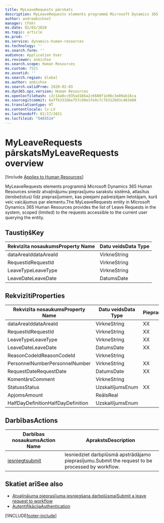 ```yaml
---
title: MyLeaveRequests pārskats
description: MyLeaveRequests elements programmā Microsoft Dynamics 365 Human Resources sniedz atvaļinājumu pieprasījumu sarakstu sistēmā, atlasītus (ierobežotus) līdz pieprasījumiem, kas pieejami pašreizējam lietotājam, kurš veic vaicājumus par elementu.
author: andreabichsel
manager: tfehr
ms.date: 02/03/2020
ms.topic: article
ms.prod: ''
ms.service: dynamics-human-resources
ms.technology: ''
ms.search.form: ''
audience: Application User
ms.reviewer: anbichse
ms.search.scope: Human Resources
ms.custom: 7521
ms.assetid: ''
ms.search.region: Global
ms.author: anbichse
ms.search.validFrom: 2020-02-03
ms.dyn365.ops.version: Human Resources
ms.openlocfilehash: c2c14a0cc935ad166a2c6600f1e96c3e09ab16ca
ms.sourcegitcommit: 6affb3316be757c99e1fe9c7c7b312b93c483408
ms.translationtype: HT
ms.contentlocale: lv-LV
ms.lasthandoff: 02/17/2021
ms.locfileid: "5465514"
---
```

# <a name="myleaverequests-overview"></a><span data-ttu-id="24839-103">MyLeaveRequests pārskats</span><span class="sxs-lookup"><span data-stu-id="24839-103">MyLeaveRequests overview</span></span>

[!include [Applies to Human Resources](../includes/applies-to-hr.md)]

<span data-ttu-id="24839-104">MyLeaveRequests elements programmā Microsoft Dynamics 365 Human Resources sniedz atvaļinājumu pieprasījumu sarakstu sistēmā, atlasītus (ierobežotus) līdz pieprasījumiem, kas pieejami pašreizējam lietotājam, kurš veic vaicājumus par elementu.</span><span class="sxs-lookup"><span data-stu-id="24839-104">The MyLeaveRequests entity in Microsoft Dynamics 365 Human Resources provides the list of Leave Requests in the system, scoped (limited) to the requests accessible to the current user querying the entity.</span></span>

## <a name="key"></a><span data-ttu-id="24839-105">Taustiņš</span><span class="sxs-lookup"><span data-stu-id="24839-105">Key</span></span>

  | <span data-ttu-id="24839-106">Rekvizīta nosaukums</span><span class="sxs-lookup"><span data-stu-id="24839-106">Property Name</span></span> | <span data-ttu-id="24839-107">Datu veids</span><span class="sxs-lookup"><span data-stu-id="24839-107">Data Type</span></span> |
  |---------------|-----------|
  | <span data-ttu-id="24839-108">dataAreaId</span><span class="sxs-lookup"><span data-stu-id="24839-108">dataAreaId</span></span>    | <span data-ttu-id="24839-109">Virkne</span><span class="sxs-lookup"><span data-stu-id="24839-109">String</span></span>    |
  | <span data-ttu-id="24839-110">RequestId</span><span class="sxs-lookup"><span data-stu-id="24839-110">RequestId</span></span>     | <span data-ttu-id="24839-111">Virkne</span><span class="sxs-lookup"><span data-stu-id="24839-111">String</span></span>    |
  | <span data-ttu-id="24839-112">LeaveType</span><span class="sxs-lookup"><span data-stu-id="24839-112">LeaveType</span></span>     | <span data-ttu-id="24839-113">Virkne</span><span class="sxs-lookup"><span data-stu-id="24839-113">String</span></span>    |
  | <span data-ttu-id="24839-114">LeaveDate</span><span class="sxs-lookup"><span data-stu-id="24839-114">LeaveDate</span></span>     | <span data-ttu-id="24839-115">Datums</span><span class="sxs-lookup"><span data-stu-id="24839-115">Date</span></span>      |
  
## <a name="properties"></a><span data-ttu-id="24839-116">Rekvizīti</span><span class="sxs-lookup"><span data-stu-id="24839-116">Properties</span></span>

  | <span data-ttu-id="24839-117">Rekvizīta nosaukums</span><span class="sxs-lookup"><span data-stu-id="24839-117">Property Name</span></span>     | <span data-ttu-id="24839-118">Datu veids</span><span class="sxs-lookup"><span data-stu-id="24839-118">Data Type</span></span> | <span data-ttu-id="24839-119">Pieprasīts</span><span class="sxs-lookup"><span data-stu-id="24839-119">Required</span></span> |
  |-------------------|-----------|----------|
  | <span data-ttu-id="24839-120">dataAreaId</span><span class="sxs-lookup"><span data-stu-id="24839-120">dataAreaId</span></span>        | <span data-ttu-id="24839-121">Virkne</span><span class="sxs-lookup"><span data-stu-id="24839-121">String</span></span>    | <span data-ttu-id="24839-122">X</span><span class="sxs-lookup"><span data-stu-id="24839-122">X</span></span>        |
  | <span data-ttu-id="24839-123">RequestId</span><span class="sxs-lookup"><span data-stu-id="24839-123">RequestId</span></span>         | <span data-ttu-id="24839-124">Virkne</span><span class="sxs-lookup"><span data-stu-id="24839-124">String</span></span>    | <span data-ttu-id="24839-125">X</span><span class="sxs-lookup"><span data-stu-id="24839-125">X</span></span>        |
  | <span data-ttu-id="24839-126">LeaveType</span><span class="sxs-lookup"><span data-stu-id="24839-126">LeaveType</span></span>         | <span data-ttu-id="24839-127">Virkne</span><span class="sxs-lookup"><span data-stu-id="24839-127">String</span></span>    | <span data-ttu-id="24839-128">X</span><span class="sxs-lookup"><span data-stu-id="24839-128">X</span></span>        |
  | <span data-ttu-id="24839-129">LeaveDate</span><span class="sxs-lookup"><span data-stu-id="24839-129">LeaveDate</span></span>         | <span data-ttu-id="24839-130">Datums</span><span class="sxs-lookup"><span data-stu-id="24839-130">Date</span></span>      | <span data-ttu-id="24839-131">X</span><span class="sxs-lookup"><span data-stu-id="24839-131">X</span></span>        |
  | <span data-ttu-id="24839-132">ReasonCodeId</span><span class="sxs-lookup"><span data-stu-id="24839-132">ReasonCodeId</span></span>      | <span data-ttu-id="24839-133">Virkne</span><span class="sxs-lookup"><span data-stu-id="24839-133">String</span></span>    |          |
  | <span data-ttu-id="24839-134">PersonnelNumber</span><span class="sxs-lookup"><span data-stu-id="24839-134">PersonnelNumber</span></span>   | <span data-ttu-id="24839-135">Virkne</span><span class="sxs-lookup"><span data-stu-id="24839-135">String</span></span>    | <span data-ttu-id="24839-136">X</span><span class="sxs-lookup"><span data-stu-id="24839-136">X</span></span>        |
  | <span data-ttu-id="24839-137">RequestDate</span><span class="sxs-lookup"><span data-stu-id="24839-137">RequestDate</span></span>       | <span data-ttu-id="24839-138">Datums</span><span class="sxs-lookup"><span data-stu-id="24839-138">Date</span></span>      | <span data-ttu-id="24839-139">X</span><span class="sxs-lookup"><span data-stu-id="24839-139">X</span></span>        |
  | <span data-ttu-id="24839-140">Komentārs</span><span class="sxs-lookup"><span data-stu-id="24839-140">Comment</span></span>           | <span data-ttu-id="24839-141">Virkne</span><span class="sxs-lookup"><span data-stu-id="24839-141">String</span></span>    |          |
  | <span data-ttu-id="24839-142">Statuss</span><span class="sxs-lookup"><span data-stu-id="24839-142">Status</span></span>            | <span data-ttu-id="24839-143">Uzskaitījums</span><span class="sxs-lookup"><span data-stu-id="24839-143">Enum</span></span>      | <span data-ttu-id="24839-144">X</span><span class="sxs-lookup"><span data-stu-id="24839-144">X</span></span>        |
  | <span data-ttu-id="24839-145">Apjoms</span><span class="sxs-lookup"><span data-stu-id="24839-145">Amount</span></span>            | <span data-ttu-id="24839-146">Reāls</span><span class="sxs-lookup"><span data-stu-id="24839-146">Real</span></span>      |          |
  | <span data-ttu-id="24839-147">HalfDayDefinition</span><span class="sxs-lookup"><span data-stu-id="24839-147">HalfDayDefinition</span></span> | <span data-ttu-id="24839-148">Uzskaitījums</span><span class="sxs-lookup"><span data-stu-id="24839-148">Enum</span></span>      |          |

## <a name="actions"></a><span data-ttu-id="24839-149">Darbības</span><span class="sxs-lookup"><span data-stu-id="24839-149">Actions</span></span>

 | <span data-ttu-id="24839-150">Darbības nosaukums</span><span class="sxs-lookup"><span data-stu-id="24839-150">Action Name</span></span>                               | <span data-ttu-id="24839-151">Apraksts</span><span class="sxs-lookup"><span data-stu-id="24839-151">Description</span></span>                                     |
 |-------------------------------------------|-------------------------------------------------|
 | [<span data-ttu-id="24839-152">iesniegt</span><span class="sxs-lookup"><span data-stu-id="24839-152">submit</span></span>](hr-developer-api-myleaverequests-submit.md)   | <span data-ttu-id="24839-153">Iesniedziet darbplūsmā apstrādājamo pieprasījumu.</span><span class="sxs-lookup"><span data-stu-id="24839-153">Submit the request to be processed by workflow.</span></span> |

## <a name="see-also"></a><span data-ttu-id="24839-154">Skatiet arī</span><span class="sxs-lookup"><span data-stu-id="24839-154">See also</span></span>

- [<span data-ttu-id="24839-155">Atvaļinājuma pieprasījuma iesniegšana darbplūsmai</span><span class="sxs-lookup"><span data-stu-id="24839-155">Submit a leave request to workflow</span></span>](hr-developer-api-myleaverequests-submit.md)
- [<span data-ttu-id="24839-156">Autentifikācija</span><span class="sxs-lookup"><span data-stu-id="24839-156">Authentication</span></span>](hr-developer-api-authentication.md)

[!INCLUDE[footer-include](../includes/footer-banner.md)]